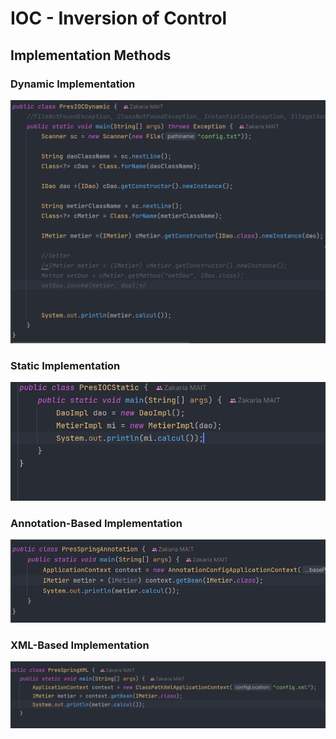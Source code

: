 # IOC - Inversion of Control

## Implementation Methods

### Dynamic Implementation
![Dynamic Implementation](src/main/resources/captures/IOC1.png)

### Static Implementation
![Static Implementation](src/main/resources/captures/IOC3.png)

### Annotation-Based Implementation
![Annotation Implementation](src/main/resources/captures/IOC5.png)

### XML-Based Implementation
![XML Implementation](src/main/resources/captures/IOC6.png)